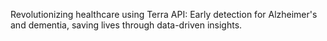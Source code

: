 Revolutionizing healthcare using Terra API: Early detection for Alzheimer's and dementia, saving lives through data-driven insights.
